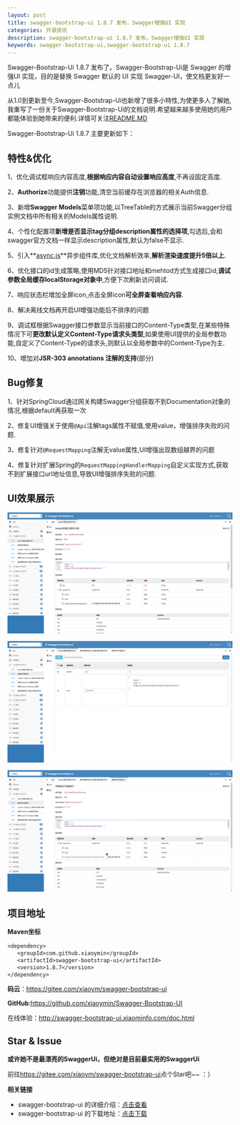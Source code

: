 ```yaml
---
layout: post
title: swagger-bootstrap-ui 1.8.7 发布，Swagger增强UI 实现
categories: 开源资讯
description: swagger-bootstrap-ui 1.8.7 发布，Swagger增强UI 实现
keywords: swagger-bootstrap-ui,swagger-bootstrap-ui 1.8.7
---
```


Swagger-Bootstrap-Ui 1.8.7 发布了。Swagger-Bootstrap-Ui是 Swagger 的增强UI 实现，目的是替换 Swagger 默认的 UI 实现 Swagger-UI，使文档更友好一点儿

从1.0到更新至今,Swagger-Bootstrap-Ui也新增了很多小特性,为使更多人了解她,我重写了一份关于Swagger-Bootstrap-Ui的文档说明.希望越来越多使用她的用户都能体验到她带来的便利.详情可关注[README.MD](https://gitee.com/xiaoym/swagger-bootstrap-ui/blob/master/README.md)

Swagger-Bootstrap-Ui 1.8.7 主要更新如下：

## 特性&优化

1、优化调试框响应内容高度,**根据响应内容自动设置响应高度**,不再设固定高度.

2、**Authorize**功能提供**注销**功能,清空当前缓存在浏览器的相关Auth信息.

3、新增**Swagger Models**菜单项功能,以TreeTable的方式展示当前Swagger分组实例文档中所有相关的Models属性说明.

4、个性化配置项**新增是否显示tag分组description属性的选择项**,勾选后,会和swagger官方文档一样显示description属性,默认为false不显示.

5、引入**[async.js](https://github.com/caolan/async)**异步组件库,优化文档解析效率,**解析渲染速度提升5倍以上**.

6、优化接口的id生成策略,使用MD5针对接口地址和mehtod方式生成接口id,**调试参数全局缓存localStorage对象中**,方便下次刷新访问调试.

7、响应状态栏增加全屏icon,点击全屏icon**可全屏查看响应内容**.

8、解决离线文档再开启UI增强功能后不排序的问题

9、调试框根据Swagger接口参数显示当前接口的Content-Type类型,在某些特殊情况下可**更改默认定义Content-Type请求头类型**,如果使用UI提供的全局参数功能,自定义了Content-Type的请求头,则默认以全局参数中的Content-Type为主.

10、增加对**JSR-303 annotations 注解的支持**(部分)

## Bug修复

1、针对SpringCloud通过网关构建Swagger分组获取不到Documentation对象的情况,根据default再获取一次

2、修复UI增强关于使用`@Api`注解tags属性不赋值,使用value，增强排序失败的问题.

3、修复针对`@RequestMapping`注解无value属性,UI增强出现数组越界的问题

4、修复针对扩展Spring的`RequestMappingHandlerMapping`自定义实现方式,获取不到扩展接口url地址信息,导致UI增强排序失败的问题.

## UI效果展示

![header-json.png](/images/blog/swagger-bootstrap-ui-1.8.6-issue/header-json.png)

![](/images/blog/swagger-bootstrap-ui-1.8.6-issue/debug-require.png)

![](/images/blog/swagger-bootstrap-ui-1.8.6-issue/more-params.png)

## 项目地址

**Maven坐标**

```
<dependency>
   <groupId>com.github.xiaoymin</groupId>
   <artifactId>swagger-bootstrap-ui</artifactId>
   <version>1.8.7</version>
</dependency>
```

**码云**：<https://gitee.com/xiaoym/swagger-bootstrap-ui>

**GitHub**:<https://github.com/xiaoymin/Swagger-Bootstrap-UI>

在线体验：<http://swagger-bootstrap-ui.xiaominfo.com/doc.html>

## Star & Issue

**或许她不是最漂亮的SwaggerUi，但绝对是目前最实用的SwaggerUi**

前往<https://gitee.com/xiaoym/swagger-bootstrap-ui>点个Star吧~~ ：）



**相关链接**

- swagger-bootstrap-ui 的详细介绍：[点击查看](https://www.oschina.net/p/swagger-bootstrap-ui)
- swagger-bootstrap-ui 的下载地址：[点击下载](https://git.oschina.net/xiaoym/swagger-bootstrap-ui/releases)